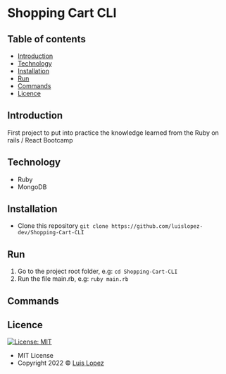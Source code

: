 # Shopping Cart CLI

## Table of contents
* [Introduction](#introduction)
* [Technology](#technology)
* [Installation](#installation)
* [Run](#run)
* [Commands](#commands)
* [Licence](#licence)

## Introduction

First project to put into practice the knowledge learned from the Ruby on rails / React Bootcamp

## Technology
* Ruby
* MongoDB
## Installation
* Clone this repository `git clone https://github.com/luislopez-dev/Shopping-Cart-CLI`
## Run
1. Go to the project root folder, e.g: `cd Shopping-Cart-CLI`
2. Run the file main.rb, e.g: `ruby main.rb`
## Commands

## Licence
[![License: MIT](https://img.shields.io/badge/License-MIT-yellow.svg)](https://opensource.org/licenses/MIT)

* MIT License
* Copyright 2022 © [Luis Lopez](https://github.com/luislopez-dev)